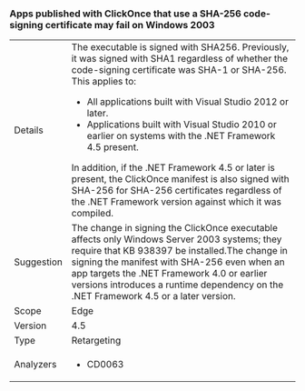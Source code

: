 ### Apps published with ClickOnce that use a SHA-256 code-signing certificate may fail on Windows 2003

|   |   |
|---|---|
|Details|The executable is signed with SHA256. Previously, it was signed with SHA1 regardless of whether the code-signing certificate was SHA-1 or SHA-256. This applies to:<ul><li>All applications built with Visual Studio 2012 or later.</li><li>Applications built with Visual Studio 2010 or earlier on systems with the .NET Framework 4.5 present.</li></ul>In addition, if the .NET Framework 4.5 or later is present, the ClickOnce manifest is also signed with SHA-256 for SHA-256 certificates regardless of the .NET Framework version against which it was compiled.|
|Suggestion|The change in signing the ClickOnce executable affects only Windows Server 2003 systems; they require that KB 938397 be installed.The change in signing the manifest with SHA-256 even when an app targets the .NET Framework 4.0 or earlier versions introduces a runtime dependency on the .NET Framework 4.5 or a later version.|
|Scope|Edge|
|Version|4.5|
|Type|Retargeting|
|Analyzers|<ul><li>CD0063</li></ul>|

